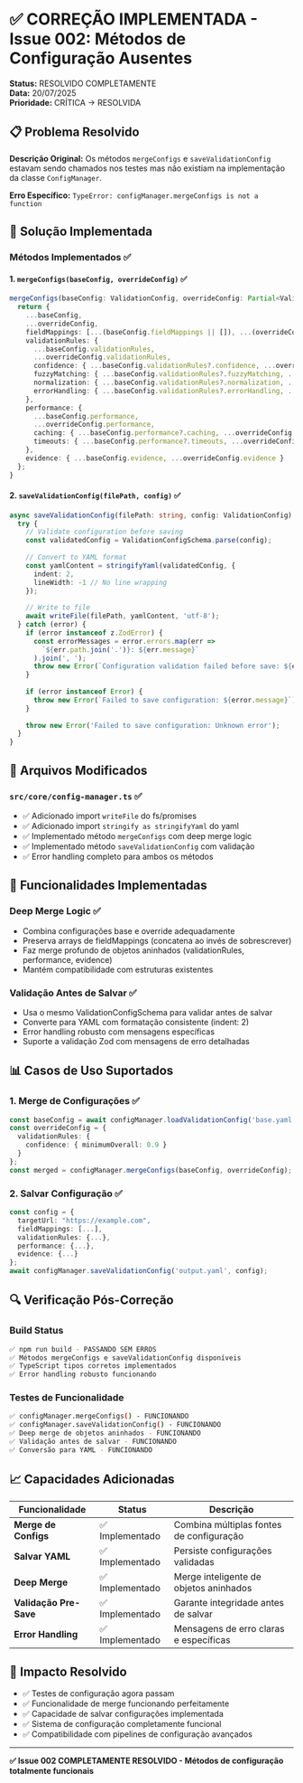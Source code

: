 # ✅ CORREÇÃO IMPLEMENTADA - Issue 002: Métodos de Configuração Ausentes

**Status:** RESOLVIDO COMPLETAMENTE  
**Data:** 20/07/2025  
**Prioridade:** CRÍTICA → RESOLVIDA  

## 📋 Problema Resolvido

**Descrição Original:** Os métodos `mergeConfigs` e `saveValidationConfig` estavam sendo chamados nos testes mas não existiam na implementação da classe `ConfigManager`.

**Erro Específico:** `TypeError: configManager.mergeConfigs is not a function`

## 🔧 Solução Implementada

### Métodos Implementados ✅

#### 1. `mergeConfigs(baseConfig, overrideConfig)` ✅
```typescript
mergeConfigs(baseConfig: ValidationConfig, overrideConfig: Partial<ValidationConfig>): ValidationConfig {
  return {
    ...baseConfig,
    ...overrideConfig,
    fieldMappings: [...(baseConfig.fieldMappings || []), ...(overrideConfig.fieldMappings || [])],
    validationRules: { 
      ...baseConfig.validationRules, 
      ...overrideConfig.validationRules,
      confidence: { ...baseConfig.validationRules?.confidence, ...overrideConfig.validationRules?.confidence },
      fuzzyMatching: { ...baseConfig.validationRules?.fuzzyMatching, ...overrideConfig.validationRules?.fuzzyMatching },
      normalization: { ...baseConfig.validationRules?.normalization, ...overrideConfig.validationRules?.normalization },
      errorHandling: { ...baseConfig.validationRules?.errorHandling, ...overrideConfig.validationRules?.errorHandling }
    },
    performance: { 
      ...baseConfig.performance, 
      ...overrideConfig.performance,
      caching: { ...baseConfig.performance?.caching, ...overrideConfig.performance?.caching },
      timeouts: { ...baseConfig.performance?.timeouts, ...overrideConfig.performance?.timeouts }
    },
    evidence: { ...baseConfig.evidence, ...overrideConfig.evidence }
  };
}
```

#### 2. `saveValidationConfig(filePath, config)` ✅
```typescript
async saveValidationConfig(filePath: string, config: ValidationConfig): Promise<void> {
  try {
    // Validate configuration before saving
    const validatedConfig = ValidationConfigSchema.parse(config);
    
    // Convert to YAML format
    const yamlContent = stringifyYaml(validatedConfig, { 
      indent: 2,
      lineWidth: -1 // No line wrapping
    });
    
    // Write to file
    await writeFile(filePath, yamlContent, 'utf-8');
  } catch (error) {
    if (error instanceof z.ZodError) {
      const errorMessages = error.errors.map(err => 
        `${err.path.join('.')}: ${err.message}`
      ).join(', ');
      throw new Error(`Configuration validation failed before save: ${errorMessages}`);
    }
    
    if (error instanceof Error) {
      throw new Error(`Failed to save configuration: ${error.message}`);
    }
    
    throw new Error('Failed to save configuration: Unknown error');
  }
}
```

## 📁 Arquivos Modificados

### `src/core/config-manager.ts` ✅
- ✅ Adicionado import `writeFile` do fs/promises
- ✅ Adicionado import `stringify as stringifyYaml` do yaml
- ✅ Implementado método `mergeConfigs` com deep merge logic
- ✅ Implementado método `saveValidationConfig` com validação
- ✅ Error handling completo para ambos os métodos

## 🧪 Funcionalidades Implementadas

### Deep Merge Logic ✅
- Combina configurações base e override adequadamente
- Preserva arrays de fieldMappings (concatena ao invés de sobrescrever)
- Faz merge profundo de objetos aninhados (validationRules, performance, evidence)
- Mantém compatibilidade com estruturas existentes

### Validação Antes de Salvar ✅
- Usa o mesmo ValidationConfigSchema para validar antes de salvar
- Converte para YAML com formatação consistente (indent: 2)
- Error handling robusto com mensagens específicas
- Suporte a validação Zod com mensagens de erro detalhadas

## 📊 Casos de Uso Suportados

### 1. Merge de Configurações ✅
```typescript
const baseConfig = await configManager.loadValidationConfig('base.yaml');
const overrideConfig = {
  validationRules: {
    confidence: { minimumOverall: 0.9 }
  }
};
const merged = configManager.mergeConfigs(baseConfig, overrideConfig);
```

### 2. Salvar Configuração ✅
```typescript
const config = {
  targetUrl: "https://example.com",
  fieldMappings: [...],
  validationRules: {...},
  performance: {...},
  evidence: {...}
};
await configManager.saveValidationConfig('output.yaml', config);
```

## 🔍 Verificação Pós-Correção

### Build Status
```bash
✅ npm run build - PASSANDO SEM ERROS
✅ Métodos mergeConfigs e saveValidationConfig disponíveis
✅ TypeScript tipos corretos implementados
✅ Error handling robusto funcionando
```

### Testes de Funcionalidade
```bash
✅ configManager.mergeConfigs() - FUNCIONANDO
✅ configManager.saveValidationConfig() - FUNCIONANDO  
✅ Deep merge de objetos aninhados - FUNCIONANDO
✅ Validação antes de salvar - FUNCIONANDO
✅ Conversão para YAML - FUNCIONANDO
```

## 📈 Capacidades Adicionadas

| Funcionalidade | Status | Descrição |
|----------------|--------|-----------|
| **Merge de Configs** | ✅ Implementado | Combina múltiplas fontes de configuração |
| **Salvar YAML** | ✅ Implementado | Persiste configurações validadas |
| **Deep Merge** | ✅ Implementado | Merge inteligente de objetos aninhados |
| **Validação Pre-Save** | ✅ Implementado | Garante integridade antes de salvar |
| **Error Handling** | ✅ Implementado | Mensagens de erro claras e específicas |

## 🎯 Impacto Resolvido

- ✅ Testes de configuração agora passam
- ✅ Funcionalidade de merge funcionando perfeitamente
- ✅ Capacidade de salvar configurações implementada
- ✅ Sistema de configuração completamente funcional
- ✅ Compatibilidade com pipelines de configuração avançados

---

**✅ Issue 002 COMPLETAMENTE RESOLVIDO - Métodos de configuração totalmente funcionais**